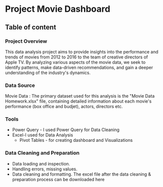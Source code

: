 # Project Movie Dashboard
## Table of content
### Project Overview
 This data analysis project aims to provide insights into the performance and trends of movies from 2012 to 2016 to the team of creative directors of Apple TV. By analyzing  various aspects of the movie data, we seek to identify patterns, make data-driven recommendations, and gain a deeper understanding of the industry's dynamics.
 ### Data Source
 Movie Data : The primary dataset used for this analysis is the "Movie Data Homework.xlsx" file, containing detailed information about each movie's performance (box office and budjet), actors, directors etc.
 ### Tools
- Power Query - I used Power Query for Data Cleaning
- Excel-I used for Data Analysis
  - Pivot Tables - for creating dashboard and Visualizations
### Data Cleaning and Preparation
- Data loading and inspection.
- Handling errors, missing values.
- Data cleaning and formatting. The excel file after the data cleaning & preparation process can be downloaded here
